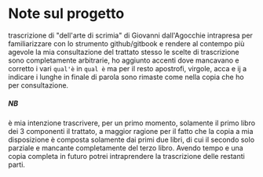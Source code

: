# Note sul progetto

trascrizione di "dell'arte di scrimia" di Giovanni dall'Agocchie intrapresa per familiarizzare con lo strumento github/gitbook e rendere al contempo più agevole la mia consultazione del trattato stesso le scelte di trascrizione sono completamente arbitrarie, ho aggiunto accenti dove mancavano e corretto i vari `qual'è` in `qual è` ma per il resto apostrofi, virgole, acca e ij a indicare i lunghe in finale di parola sono rimaste come nella copia che ho per consultazione. 

##### **NB** 
è mia intenzione trascrivere, per un primo momento, solamente il primo libro dei 3 componenti il trattato, a maggior ragione per il fatto che la copia a mia disposizione è composta solamente dai primi due libri, di cui il secondo solo parziale e mancante completamente del terzo libro. Avendo tempo e una copia completa in futuro potrei intraprendere la trascrizione delle restanti parti.

